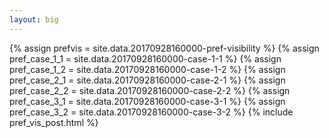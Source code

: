 ```yaml
---
layout: big
---
```

{% assign prefvis = site.data.20170928160000-pref-visibility %}
{% assign pref_case_1_1 = site.data.20170928160000-case-1-1 %}
{% assign pref_case_1_2 = site.data.20170928160000-case-1-2 %}
{% assign pref_case_2_1 = site.data.20170928160000-case-2-1 %}
{% assign pref_case_2_2 = site.data.20170928160000-case-2-2 %}
{% assign pref_case_3_1 = site.data.20170928160000-case-3-1 %}
{% assign pref_case_3_2 = site.data.20170928160000-case-3-2 %}
{% include pref_vis_post.html %}

